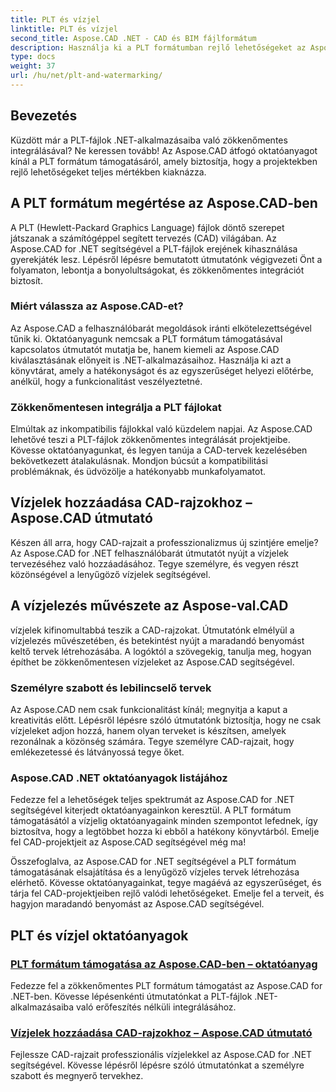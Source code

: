 ```yaml
---
title: PLT és vízjel
linktitle: PLT és vízjel
second_title: Aspose.CAD .NET - CAD és BIM fájlformátum
description: Használja ki a PLT formátumban rejlő lehetőségeket az Aspose.CAD for .NET segítségével. Könnyedén integrálhatja a PLT fájlokat alkalmazásaiba lépésenkénti oktatóanyagaink segítségével.
type: docs
weight: 37
url: /hu/net/plt-and-watermarking/
---
```


## Bevezetés

Küzdött már a PLT-fájlok .NET-alkalmazásaiba való zökkenőmentes integrálásával? Ne keressen tovább! Az Aspose.CAD átfogó oktatóanyagot kínál a PLT formátum támogatásáról, amely biztosítja, hogy a projektekben rejlő lehetőségeket teljes mértékben kiaknázza.

## A PLT formátum megértése az Aspose.CAD-ben

A PLT (Hewlett-Packard Graphics Language) fájlok döntő szerepet játszanak a számítógéppel segített tervezés (CAD) világában. Az Aspose.CAD for .NET segítségével a PLT-fájlok erejének kihasználása gyerekjáték lesz. Lépésről lépésre bemutatott útmutatónk végigvezeti Önt a folyamaton, lebontja a bonyolultságokat, és zökkenőmentes integrációt biztosít.

### Miért válassza az Aspose.CAD-et?

Az Aspose.CAD a felhasználóbarát megoldások iránti elkötelezettségével tűnik ki. Oktatóanyagunk nemcsak a PLT formátum támogatásával kapcsolatos útmutatót mutatja be, hanem kiemeli az Aspose.CAD kiválasztásának előnyeit is .NET-alkalmazásaihoz. Használja ki azt a könyvtárat, amely a hatékonyságot és az egyszerűséget helyezi előtérbe, anélkül, hogy a funkcionalitást veszélyeztetné.

### Zökkenőmentesen integrálja a PLT fájlokat

Elmúltak az inkompatibilis fájlokkal való küzdelem napjai. Az Aspose.CAD lehetővé teszi a PLT-fájlok zökkenőmentes integrálását projektjeibe. Kövesse oktatóanyagunkat, és legyen tanúja a CAD-tervek kezelésében bekövetkezett átalakulásnak. Mondjon búcsút a kompatibilitási problémáknak, és üdvözölje a hatékonyabb munkafolyamatot.

## Vízjelek hozzáadása CAD-rajzokhoz – Aspose.CAD útmutató

Készen áll arra, hogy CAD-rajzait a professzionalizmus új szintjére emelje? Az Aspose.CAD for .NET felhasználóbarát útmutatót nyújt a vízjelek tervezéséhez való hozzáadásához. Tegye személyre, és vegyen részt közönségével a lenyűgöző vízjelek segítségével.

## A vízjelezés művészete az Aspose-val.CAD

vízjelek kifinomultabbá teszik a CAD-rajzokat. Útmutatónk elmélyül a vízjelezés művészetében, és betekintést nyújt a maradandó benyomást keltő tervek létrehozásába. A logóktól a szövegekig, tanulja meg, hogyan építhet be zökkenőmentesen vízjeleket az Aspose.CAD segítségével.

### Személyre szabott és lebilincselő tervek

Az Aspose.CAD nem csak funkcionalitást kínál; megnyitja a kaput a kreativitás előtt. Lépésről lépésre szóló útmutatónk biztosítja, hogy ne csak vízjeleket adjon hozzá, hanem olyan terveket is készítsen, amelyek rezonálnak a közönség számára. Tegye személyre CAD-rajzait, hogy emlékezetessé és látványossá tegye őket.

### Aspose.CAD .NET oktatóanyagok listájához

Fedezze fel a lehetőségek teljes spektrumát az Aspose.CAD for .NET segítségével kiterjedt oktatóanyagainkon keresztül. A PLT formátum támogatásától a vízjelig oktatóanyagaink minden szempontot lefednek, így biztosítva, hogy a legtöbbet hozza ki ebből a hatékony könyvtárból. Emelje fel CAD-projektjeit az Aspose.CAD segítségével még ma!

Összefoglalva, az Aspose.CAD for .NET segítségével a PLT formátum támogatásának elsajátítása és a lenyűgöző vízjeles tervek létrehozása elérhető. Kövesse oktatóanyagainkat, tegye magáévá az egyszerűséget, és tárja fel CAD-projektjeiben rejlő valódi lehetőségeket. Emelje fel a terveit, és hagyjon maradandó benyomást az Aspose.CAD segítségével.
## PLT és vízjel oktatóanyagok
### [PLT formátum támogatása az Aspose.CAD-ben – oktatóanyag](./plt-format-support-in-aspose-cad/)
Fedezze fel a zökkenőmentes PLT formátum támogatást az Aspose.CAD for .NET-ben. Kövesse lépésenkénti útmutatónkat a PLT-fájlok .NET-alkalmazásaiba való erőfeszítés nélküli integrálásához.
### [Vízjelek hozzáadása CAD-rajzokhoz – Aspose.CAD útmutató](./adding-watermarks-to-cad-drawings/)
Fejlessze CAD-rajzait professzionális vízjelekkel az Aspose.CAD for .NET segítségével. Kövesse lépésről lépésre szóló útmutatónkat a személyre szabott és megnyerő tervekhez.